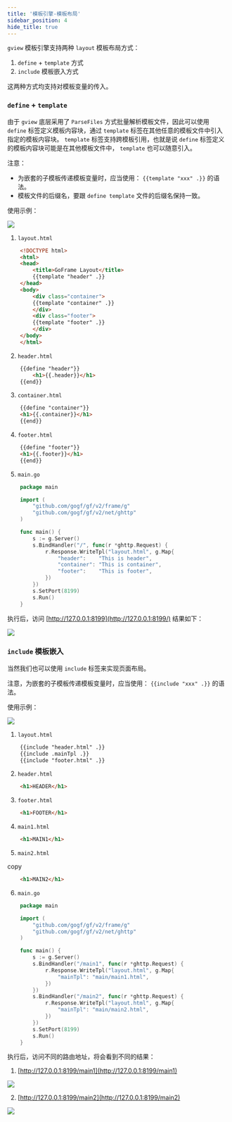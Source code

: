 ```yaml
---
title: '模板引擎-模板布局'
sidebar_position: 4
hide_title: true
---
```


`gview` 模板引擎支持两种 `layout` 模板布局方式：

1. `define` + `template` 方式
2. `include` 模板嵌入方式

这两种方式均支持对模板变量的传入。

### `define` + `template`

由于 `gview` 底层采用了 `ParseFiles` 方式批量解析模板文件，因此可以使用 `define` 标签定义模板内容块，通过 `template` 标签在其他任意的模板文件中引入指定的模板内容块。 `template` 标签支持跨模板引用，也就是说 `define` 标签定义的模板内容块可能是在其他模板文件中， `template` 也可以随意引入。

注意：

- 为嵌套的子模板传递模板变量时，应当使用： `{{template "xxx" .}}` 的语法。
- 模板文件的后缀名，要跟 `define template` 文件的后缀名保持一致。

使用示例：

![](/markdown/4b464e901127fec8b8f67cdecd456775.png)

1. `layout.html`




```html
    <!DOCTYPE html>
    <html>
    <head>
        <title>GoFrame Layout</title>
        {{template "header" .}}
    </head>
    <body>
        <div class="container">
        {{template "container" .}}
        </div>
        <div class="footer">
        {{template "footer" .}}
        </div>
    </body>
    </html>
```

2. `header.html`




```html
    {{define "header"}}
        <h1>{{.header}}</h1>
    {{end}}
```

3. `container.html`




```html
    {{define "container"}}
    <h1>{{.container}}</h1>
    {{end}}
```

4. `footer.html`




```html
    {{define "footer"}}
    <h1>{{.footer}}</h1>
    {{end}}
```

5. `main.go`




```go
    package main

    import (
        "github.com/gogf/gf/v2/frame/g"
        "github.com/gogf/gf/v2/net/ghttp"
    )

    func main() {
        s := g.Server()
        s.BindHandler("/", func(r *ghttp.Request) {
            r.Response.WriteTpl("layout.html", g.Map{
                "header":    "This is header",
                "container": "This is container",
                "footer":    "This is footer",
            })
        })
        s.SetPort(8199)
        s.Run()
    }
```


执行后，访问 [http://127.0.0.1:8199](http://127.0.0.1:8199/) 结果如下：

![](/markdown/ad2315c0d807f5b75904a5ceafa8bd57.png)

### `include` 模板嵌入

当然我们也可以使用 `include` 标签来实现页面布局。

注意，为嵌套的子模板传递模板变量时，应当使用： `{{include "xxx" .}}` 的语法。

使用示例：

![](/markdown/ee9b7334b5a0f922bdf4b2af7c8545f2.png)

1. `layout.html`




```html
    {{include "header.html" .}}
    {{include .mainTpl .}}
    {{include "footer.html" .}}
```

2. `header.html`




```html
    <h1>HEADER</h1>
```

3. `footer.html`




```html
    <h1>FOOTER</h1>
```

4. `main1.html`




```html
    <h1>MAIN1</h1>
```

5. `main2.html`

copy




```html
    <h1>MAIN2</h1>
```

6. `main.go`




```go
    package main

    import (
        "github.com/gogf/gf/v2/frame/g"
        "github.com/gogf/gf/v2/net/ghttp"
    )

    func main() {
        s := g.Server()
        s.BindHandler("/main1", func(r *ghttp.Request) {
            r.Response.WriteTpl("layout.html", g.Map{
                "mainTpl": "main/main1.html",
            })
        })
        s.BindHandler("/main2", func(r *ghttp.Request) {
            r.Response.WriteTpl("layout.html", g.Map{
                "mainTpl": "main/main2.html",
            })
        })
        s.SetPort(8199)
        s.Run()
    }
```


执行后，访问不同的路由地址，将会看到不同的结果：

1. [http://127.0.0.1:8199/main1](http://127.0.0.1:8199/main1)

![](/markdown/a7b1ef68550470236a612ebca64652ef.png)

2. [http://127.0.0.1:8199/main2](http://127.0.0.1:8199/main2)

![](/markdown/ea6c9600f103b6f51dd35da2fb8ef0b1.png)